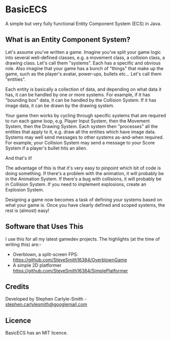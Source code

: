 # BasicECS
A simple but very fully functional Entity Component System (ECS) in Java.


## What is an Entity Component System?
Let's assume you've written a game.  Imagine you've split your game logic into several well-defined classes, e.g. a movement class, a collision class, a drawing class.  Let's call them "systems".  Each has a specific and obvious role.  Also imagine that your game has a bunch of "things" that make up the game, such as the player's avatar, power-ups, bullets etc...  Let's call them "entities".

Each entity is basically a collection of data, and depending on what data it has, it can be handled by one or more systems.  For example, if it has "bounding box" data, it can be handled by the Collision System.  If it has image data, it can be drawn by the drawing system.

Your game then works by cycling through specific systems that are required to run each game loop, e.g. Player Input System, then the Movement System, then the Drawing System.  Each system then "processes" all the entities that apply to it, e.g. draw all the entities which have image data.  Systems may well send messages to other systems as-and-when required.  For example, your Collision System may send a message to your Score System if a player's bullet hits an alien.

And that's it!

The advantage of this is that it's very easy to pinpoint which bit of code is doing something.  If there's a problem with the animation, it will probably be in the Animation System.  If there's a bug with collisions, it will probably be in Collision System.  If you need to implement explosions, create an Explosion System.

Designing a game now becomes a task of defining your systems based on what your game is.  Once you have clearly defined and scoped systems, the rest is (almost) easy!


## Software that Uses This
I use this for all my latest gamedev projects.  The highlights (at the time of writing this) are:-

* Overblown, a split-screen FPS: https://github.com/SteveSmith16384/OverblownGame
* A simple 2D platformer https://github.com/SteveSmith16384/SimplePlatformer


## Credits
Developed by Stephen Carlyle-Smith - stephen.carlylesmith@googlemail.com


## Licence
BasicECS has an MIT licence.
